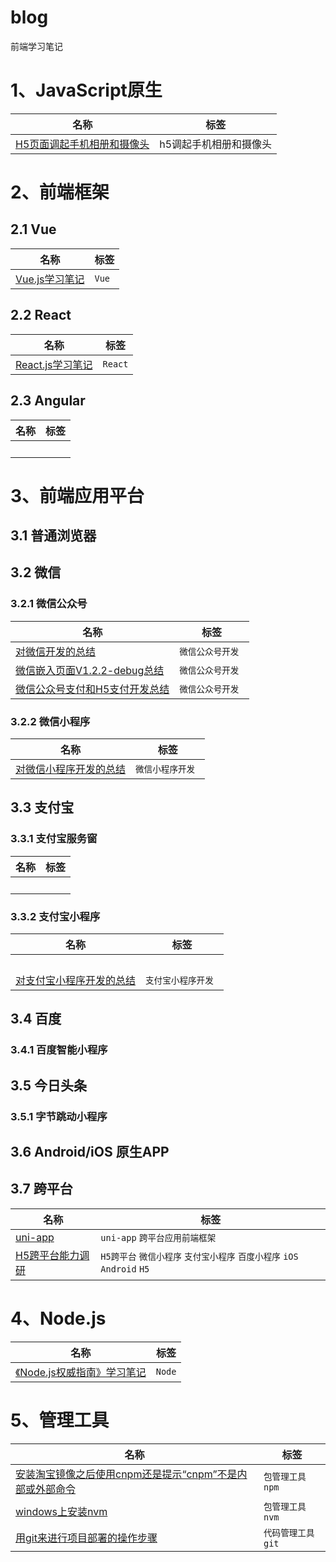 # blog
前端学习笔记

# 1、JavaScript原生
 名称 | 标签
 --- | ---
 [H5页面调起手机相册和摄像头](https://github.com/yaoningvital/blog/issues/26) | h5调起手机相册和摄像头
 

# 2、前端框架
  ## 2.1 Vue
   名称 | 标签
 --- | ---
 [Vue.js学习笔记](https://github.com/yaoningvital/blog/issues/29) | ` Vue `
 
 
  ## 2.2 React
   名称 | 标签
 --- | ---
 [React.js学习笔记](https://github.com/yaoningvital/blog/issues/30) | ` React `
 
 
  ## 2.3 Angular
   名称 | 标签
 --- | ---
 &nbsp; | &nbsp;
 
 
# 3、前端应用平台
  ## 3.1 普通浏览器
  
  ## 3.2 微信
   ### 3.2.1 微信公众号
   名称 | 标签
 --- | ---
 [对微信开发的总结](https://github.com/yaoningvital/blog/issues/18) | `微信公众号开发 `
 [微信嵌入页面V1.2.2-debug总结](https://github.com/yaoningvital/blog/issues/19) | `微信公众号开发 `
 [微信公众号支付和H5支付开发总结](https://github.com/yaoningvital/blog/issues/28) | `微信公众号开发 `
 
 
   ### 3.2.2 微信小程序
   名称 | 标签
 --- | ---
 [对微信小程序开发的总结](https://github.com/yaoningvital/blog/issues/18) | `微信小程序开发 `
 
 
   
  ## 3.3 支付宝
   ### 3.3.1 支付宝服务窗
   名称 | 标签
 --- | ---
 &nbsp; | &nbsp;
   
   ### 3.3.2 支付宝小程序
   名称 | 标签
 --- | ---
 &nbsp; | &nbsp;
 [对支付宝小程序开发的总结](https://github.com/yaoningvital/blog/issues/18) | `支付宝小程序开发 `
   
  ## 3.4 百度
   ### 3.4.1 百度智能小程序
   
  ## 3.5 今日头条
   ### 3.5.1 字节跳动小程序
   
  ## 3.6 Android/iOS 原生APP
  
  ## 3.7 跨平台
   名称 | 标签
 --- | ---
 [uni-app](https://github.com/yaoningvital/blog/issues/34) | ` uni-app ` `跨平台应用前端框架`
 [H5跨平台能力调研](https://github.com/yaoningvital/blog/issues/33) | `H5跨平台`  `微信小程序` `支付宝小程序` `百度小程序` `iOS` `Android` `H5`


# 4、Node.js
 名称 | 标签
 --- | ---
 [《Node.js权威指南》学习笔记](https://github.com/yaoningvital/blog/issues/27) | ` Node `



# 5、管理工具
 名称 | 标签
 --- | ---
 [安装淘宝镜像之后使用cnpm还是提示“cnpm”不是内部或外部命令](https://github.com/yaoningvital/blog/issues/32) |`包管理工具` ` npm `
 [windows上安装nvm](https://github.com/yaoningvital/blog/issues/31) | `包管理工具` ` nvm `
  [用git来进行项目部署的操作步骤](https://github.com/yaoningvital/blog/issues/17) | `代码管理工具` ` git `


